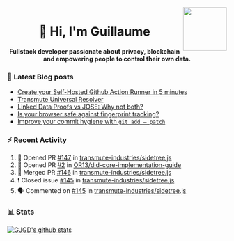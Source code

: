 <img align='right' src='https://user-images.githubusercontent.com/5713670/87202985-820dcb80-c2b6-11ea-9f56-7ec461c497c3.gif' width='100"'>

<h1 align="center">👋 Hi, I'm Guillaume</h1>
<h4 align="center">Fullstack developer passionate about privacy, blockchain and empowering people to control their own data.

### 📝 Latest Blog posts

<!-- BLOG-POST-LIST:START -->
- [Create your Self-Hosted Github Action Runner in 5 minutes](https://medium.com/@gjgd/create-your-self-hosted-github-action-runner-in-5-minutes-a9eff615edc4?source=rss-35e0d58bf235------2)
- [Transmute Universal Resolver](https://medium.com/transmute-techtalk/transmute-universal-resolver-b6c8509858f?source=rss-35e0d58bf235------2)
- [Linked Data Proofs vs JOSE: Why not both?](https://medium.com/transmute-techtalk/linked-data-proofs-vs-jose-why-not-both-1594393418cc?source=rss-35e0d58bf235------2)
- [Is your browser safe against fingerprint tracking?](https://medium.com/@gjgd/is-your-browser-safe-against-fingerprint-tracking-6126952b805b?source=rss-35e0d58bf235------2)
- [Improve your commit hygiene with `git add — patch`](https://medium.com/transmute-techtalk/improve-your-commit-hygiene-with-git-add-patch-3b7dd9c117c4?source=rss-35e0d58bf235------2)
<!-- BLOG-POST-LIST:END -->

### :zap: Recent Activity

<!--START_SECTION:activity-->
1. 💪 Opened PR [#147](https://github.com/transmute-industries/sidetree.js/pull/147) in [transmute-industries/sidetree.js](https://github.com/transmute-industries/sidetree.js)
2. 💪 Opened PR [#2](https://github.com/OR13/did-core-implementation-guide/pull/2) in [OR13/did-core-implementation-guide](https://github.com/OR13/did-core-implementation-guide)
3. 🎉 Merged PR [#146](https://github.com/transmute-industries/sidetree.js/pull/146) in [transmute-industries/sidetree.js](https://github.com/transmute-industries/sidetree.js)
4. ❗️ Closed issue [#145](https://github.com/transmute-industries/sidetree.js/issues/145) in [transmute-industries/sidetree.js](https://github.com/transmute-industries/sidetree.js)
5. 🗣 Commented on [#145](https://github.com/transmute-industries/sidetree.js/issues/145) in [transmute-industries/sidetree.js](https://github.com/transmute-industries/sidetree.js)
<!--END_SECTION:activity-->

### 📊 Stats

[![GJGD's github stats](https://github-readme-stats.vercel.app/api?username=gjgd&count_private=true&show_icons=true&custom_title=My%20Github%20Stats)](https://github.com/anuraghazra/github-readme-stats)
